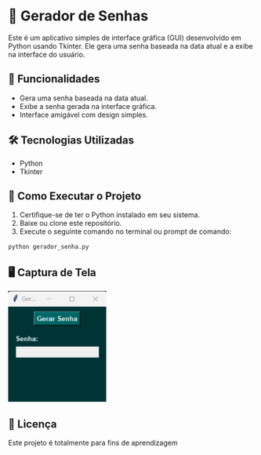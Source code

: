 # 🔏 Gerador de Senhas

Este é um aplicativo simples de interface gráfica (GUI) desenvolvido em Python usando Tkinter. Ele gera uma senha baseada na data atual e a exibe na interface do usuário.

## 📌 Funcionalidades
- Gera uma senha baseada na data atual.
- Exibe a senha gerada na interface gráfica.
- Interface amigável com design simples.

## 🛠 Tecnologias Utilizadas
- Python
- Tkinter

## 🚀 Como Executar o Projeto
1. Certifique-se de ter o Python instalado em seu sistema.
2. Baixe ou clone este repositório.
3. Execute o seguinte comando no terminal ou prompt de comando:

```sh
python gerador_senha.py
```

## 🖥 Captura de Tela

<img src="images/tela.png" alt="Interface do Gerador de senhas" width="200">

## 📄 Licença
Este projeto é totalmente para fins de aprendizagem

